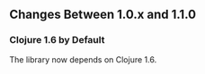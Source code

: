 ## Changes Between 1.0.x and 1.1.0

### Clojure 1.6 by Default

The library now depends on Clojure 1.6.
